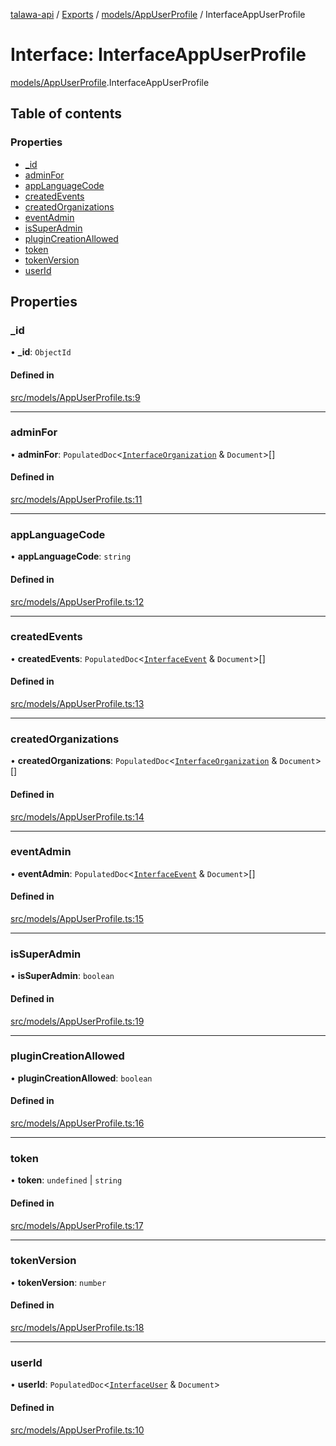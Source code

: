 [talawa-api](../README.md) / [Exports](../modules.md) / [models/AppUserProfile](../modules/models_AppUserProfile.md) / InterfaceAppUserProfile

# Interface: InterfaceAppUserProfile

[models/AppUserProfile](../modules/models_AppUserProfile.md).InterfaceAppUserProfile

## Table of contents

### Properties

- [\_id](models_AppUserProfile.InterfaceAppUserProfile.md#_id)
- [adminFor](models_AppUserProfile.InterfaceAppUserProfile.md#adminfor)
- [appLanguageCode](models_AppUserProfile.InterfaceAppUserProfile.md#applanguagecode)
- [createdEvents](models_AppUserProfile.InterfaceAppUserProfile.md#createdevents)
- [createdOrganizations](models_AppUserProfile.InterfaceAppUserProfile.md#createdorganizations)
- [eventAdmin](models_AppUserProfile.InterfaceAppUserProfile.md#eventadmin)
- [isSuperAdmin](models_AppUserProfile.InterfaceAppUserProfile.md#issuperadmin)
- [pluginCreationAllowed](models_AppUserProfile.InterfaceAppUserProfile.md#plugincreationallowed)
- [token](models_AppUserProfile.InterfaceAppUserProfile.md#token)
- [tokenVersion](models_AppUserProfile.InterfaceAppUserProfile.md#tokenversion)
- [userId](models_AppUserProfile.InterfaceAppUserProfile.md#userid)

## Properties

### \_id

• **\_id**: `ObjectId`

#### Defined in

[src/models/AppUserProfile.ts:9](https://github.com/PalisadoesFoundation/talawa-api/blob/9fa6a1c/src/models/AppUserProfile.ts#L9)

___

### adminFor

• **adminFor**: `PopulatedDoc`\<[`InterfaceOrganization`](models_Organization.InterfaceOrganization.md) & `Document`\>[]

#### Defined in

[src/models/AppUserProfile.ts:11](https://github.com/PalisadoesFoundation/talawa-api/blob/9fa6a1c/src/models/AppUserProfile.ts#L11)

___

### appLanguageCode

• **appLanguageCode**: `string`

#### Defined in

[src/models/AppUserProfile.ts:12](https://github.com/PalisadoesFoundation/talawa-api/blob/9fa6a1c/src/models/AppUserProfile.ts#L12)

___

### createdEvents

• **createdEvents**: `PopulatedDoc`\<[`InterfaceEvent`](models_Event.InterfaceEvent.md) & `Document`\>[]

#### Defined in

[src/models/AppUserProfile.ts:13](https://github.com/PalisadoesFoundation/talawa-api/blob/9fa6a1c/src/models/AppUserProfile.ts#L13)

___

### createdOrganizations

• **createdOrganizations**: `PopulatedDoc`\<[`InterfaceOrganization`](models_Organization.InterfaceOrganization.md) & `Document`\>[]

#### Defined in

[src/models/AppUserProfile.ts:14](https://github.com/PalisadoesFoundation/talawa-api/blob/9fa6a1c/src/models/AppUserProfile.ts#L14)

___

### eventAdmin

• **eventAdmin**: `PopulatedDoc`\<[`InterfaceEvent`](models_Event.InterfaceEvent.md) & `Document`\>[]

#### Defined in

[src/models/AppUserProfile.ts:15](https://github.com/PalisadoesFoundation/talawa-api/blob/9fa6a1c/src/models/AppUserProfile.ts#L15)

___

### isSuperAdmin

• **isSuperAdmin**: `boolean`

#### Defined in

[src/models/AppUserProfile.ts:19](https://github.com/PalisadoesFoundation/talawa-api/blob/9fa6a1c/src/models/AppUserProfile.ts#L19)

___

### pluginCreationAllowed

• **pluginCreationAllowed**: `boolean`

#### Defined in

[src/models/AppUserProfile.ts:16](https://github.com/PalisadoesFoundation/talawa-api/blob/9fa6a1c/src/models/AppUserProfile.ts#L16)

___

### token

• **token**: `undefined` \| `string`

#### Defined in

[src/models/AppUserProfile.ts:17](https://github.com/PalisadoesFoundation/talawa-api/blob/9fa6a1c/src/models/AppUserProfile.ts#L17)

___

### tokenVersion

• **tokenVersion**: `number`

#### Defined in

[src/models/AppUserProfile.ts:18](https://github.com/PalisadoesFoundation/talawa-api/blob/9fa6a1c/src/models/AppUserProfile.ts#L18)

___

### userId

• **userId**: `PopulatedDoc`\<[`InterfaceUser`](models_User.InterfaceUser.md) & `Document`\>

#### Defined in

[src/models/AppUserProfile.ts:10](https://github.com/PalisadoesFoundation/talawa-api/blob/9fa6a1c/src/models/AppUserProfile.ts#L10)
